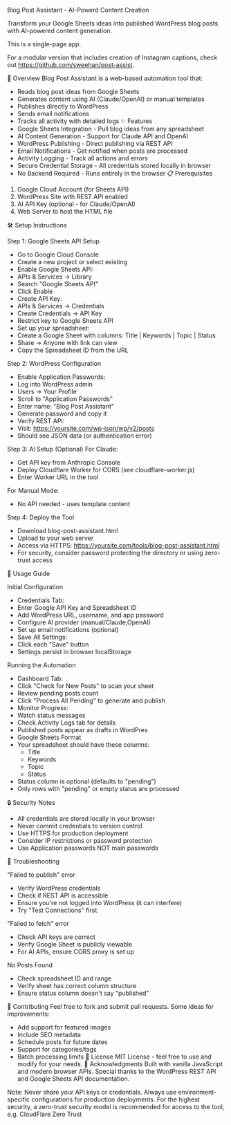 Blog Post Assistant - AI-Powerd Content Creation

Transform your Google Sheets ideas into published WordPress blog posts with AI-powered content generation.

This is a single-page app. 

For a modular version that includes creation of Instagram captions, check out https://github.com/sweehan/post-assist.

🚀 Overview
Blog Post Assistant is a web-based automation tool that:
- Reads blog post ideas from Google Sheets
- Generates content using AI (Claude/OpenAI) or manual templates
- Publishes directly to WordPress
- Sends email notifications
- Tracks all activity with detailed logs
✨ Features
- Google Sheets Integration - Pull blog ideas from any spreadsheet
- AI Content Generation - Support for Claude API and OpenAI
- WordPress Publishing - Direct publishing via REST API
- Email Notifications - Get notified when posts are processed
- Activity Logging - Track all actions and errors
- Secure Credential Storage - All credentials stored locally in browser
- No Backend Required - Runs entirely in the browser
📋 Prerequisites
1. Google Cloud Account (for Sheets API)
2. WordPress Site with REST API enabled
3. AI API Key (optional - for Claude/OpenAI)
4. Web Server to host the HTML file

🛠️ Setup Instructions

Step 1: Google Sheets API Setup
- Go to Google Cloud Console
- Create a new project or select existing
- Enable Google Sheets API:
- APIs & Services → Library
- Search "Google Sheets API"
- Click Enable
- Create API Key:
- APIs & Services → Credentials
- Create Credentials → API Key
- Restrict key to Google Sheets API
- Set up your spreadsheet:
- Create a Google Sheet with columns: Title | Keywords | Topic | Status
- Share → Anyone with link can view
- Copy the Spreadsheet ID from the URL

Step 2: WordPress Configuration
- Enable Application Passwords:
- Log into WordPress admin
- Users → Your Profile
- Scroll to "Application Passwords"
- Enter name: "Blog Post Assistant"
- Generate password and copy it
- Verify REST API:
- Visit: https://yoursite.com/wp-json/wp/v2/posts
- Should see JSON data (or authentication error)

Step 3: AI Setup (Optional)
For Claude:
- Get API key from Anthropic Console
- Deploy Cloudflare Worker for CORS (see cloudflare-worker.js)
- Enter Worker URL in the tool
 
 For Manual Mode:
- No API needed - uses template content

Step 4: Deploy the Tool
- Download blog-post-assistant.html
- Upload to your web server
- Access via HTTPS: https://yoursite.com/tools/blog-post-assistant.html
- For security, consider password protecting the directory or using zero-trust access

📖 Usage Guide

Initial Configuration
- Credentials Tab:
- Enter Google API Key and Spreadsheet ID
- Add WordPress URL, username, and app password
- Configure AI provider (manual/Claude,OpenAI)
- Set up email notifications (optional)
- Save All Settings:
- Click each "Save" button
- Settings persist in browser localStorage

Running the Automation
- Dashboard Tab:
- Click "Check for New Posts" to scan your sheet
- Review pending posts count
- Click "Process All Pending" to generate and publish
- Monitor Progress:
- Watch status messages
- Check Activity Logs tab for details
- Published posts appear as drafts in WordPres
- Google Sheets Format
- Your spreadsheet should have these columns:
   - Title
   - Keywords
   - Topic
   - Status
- Status column is optional (defaults to "pending")
- Only rows with "pending" or empty status are processed

🔒 Security Notes
- All credentials are stored locally in your browser
- Never commit credentials to version control
- Use HTTPS for production deployment
- Consider IP restrictions or password protection
- Use Application passwords NOT main passwords

🐛 Troubleshooting

"Failed to publish" error
- Verify WordPress credentials
- Check if REST API is accessible
- Ensure you're not logged into WordPress (it can interfere)
- Try "Test Connections" first

"Failed to fetch" error
- Check API keys are correct
- Verify Google Sheet is publicly viewable
- For AI APIs, ensure CORS proxy is set up

No Posts Found
- Check spreadsheet ID and range
- Verify sheet has correct column structure
- Ensure status column doesn't say "published"

🤝 Contributing
Feel free to fork and submit pull requests. Some ideas for improvements:
- Add support for featured images
- Include SEO metadata
- Schedule posts for future dates
- Support for categories/tags
- Batch processing limits
📄 License
MIT License - feel free to use and modify for your needs.
🙏 Acknowledgments
Built with vanilla JavaScript and modern browser APIs. Special thanks to the WordPress REST API and Google Sheets API documentation.

Note: Never share your API keys or credentials. Always use environment-specific configurations for production deployments. For the highest security, a zero-trust security model is recommended for access to the tool, e.g. CloudFlare Zero Trust
